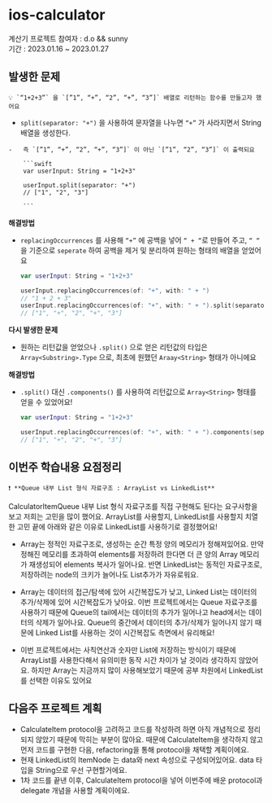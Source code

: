 # ios-calculator

계산기 프로젝트
참여자 : d.o && sunny<br/>
기간 : 2023.01.16 ~ 2023.01.27

## 발생한 문제
    
    💡 `“1+2+3”` 을 `[”1”, “+”, “2”, “+”, “3”]` 배열로 리턴하는 함수를 만들고자 했어요
    
   -   `split(separator: "+")` 을 사용하여 문자열을 나누면 `“+”` 가 사라지면서 String 배열을 생성한다.
        
    -   즉 `[”1”, “+”, “2”, “+”, “3”]` 이 아닌 `[”1”, “2”, “3”]` 이 출력되요
        
        ```swift
        var userInput: String = "1+2+3"
        
        userInput.split(separator: "+")
        // ["1", "2", "3"]
        
        ```
        
    
**해결방법**
    
   -   `replacingOccurrences` 를 사용해 `“+”` 에 공백을 넣어 `“ + “`로 만들어 주고, `“ “` 을 기준으로 `seperate` 하여 공백을 제거 및 분리하여 원하는 형태의 배열을 얻었어요
        
        ```swift
        var userInput: String = "1+2+3"
        
        userInput.replacingOccurrences(of: "+", with: " + ") 
        // "1 + 2 + 3"
        userInput.replacingOccurrences(of: "+", with: " + ").split(separator: " ")
        // ["1", "+", "2", "+", "3"]
        
        ```
        
    
**다시 발생한 문제**
    
   -   원하는 리턴값을 얻었으나 `.split()` 으로 얻은 리턴값의 타입은 `Array<Substring>.Type` 으로, 최초에 원했던 `Araay<String>` 형태가 아니에요
    
   **해결방법**
    
   -   `.split()` 대신 `.components()` 를 사용하여 리턴값으로 `Array<String>` 형태를 얻을 수 있었어요!
        
        ```swift
        var userInput: String = "1+2+3"
        
        userInput.replacingOccurrences(of: "+", with: " + ").components(separatedBy: " ")
        // ["1", "+", "2", "+", "3"]
        
        ```
        
## 이번주 학습내용 요점정리
    
    ❗ **Queue 내부 List 형식 자료구조 : ArrayList vs LinkedList**
    
CalculatorItemQueue 내부 List 형식 자료구조를 직접 구현해도 된다는 요구사항을 보고 저희는 고민을 많이 했어요. ArrayList를 사용할지, LinkedList를 사용할지 치열한 고민 끝에 아래와 같은 이유로 LinkedList를 사용하기로 결정했어요!
    
-   Array는 정적인 자료구조로, 생성하는 순간 특정 양의 메모리가 정해져있어요. 만약 정해진 메모리를 초과하여 elements를 저장하려 한다면 더 큰 양의 Array 메모리가 재생성되어 elements 복사가 일어나요. 반면 LinkedList는 동적인 자료구조로, 저장하려는 node의 크키가 늘어나도 List추가가 자유로워요.

-   Array는 데이터의 접근/탐색에 있어 시간복잡도가 낮고, Linked List는 데이터의 추가/삭제에 있어 시간복잡도가 낮아요. 이번 프로젝트에서는 Queue 자료구조를 사용하기 때문에 Queue의 tail에서는 데이터의 추가가 일어나고 head에서는 데이터의 삭제가 일어나요. Queue의 중간에서 데이터의 추가/삭제가 일어나지 않기 때문에 Linked List를 사용하는 것이 시간복잡도 측면에서 유리해요!
   -   이번 프로젝트에서는 사칙연산과 숫자만 List에 저장하는 방식이기 때문에 ArrayList를 사용한다해서 유의미한 동작 시간 차이가 날 것이라 생각하지 않았어요. 하지만 Array는 지금까지 많이 사용해보았기 때문에 공부 차원에서 LinkedList를 선택한 이유도 있어요

## 다음주 프로젝트 계획
    
   -   CalculateItem protocol을 고려하고 코드를 작성하려 하면 아직 개념적으로 정리되지 않았기 때문에 막히는 부분이 많아요. 때문에 CalculateItem을 생각하지 않고 먼저 코드를 구현한 다음, refactoring을 통해 protocol을 채택할 계획이에요.
  -   현재 LinkedList의 ItemNode 는 data와 next 속성으로 구성되어있어요. data 타입을 String으로 우선 구현할거에요.
  -   1차 코드를 끝낸 이후, CalculateItem protocol을 넣어 이번주에 배운 protocol과 delegate 개념을 사용할 계획이에요.
